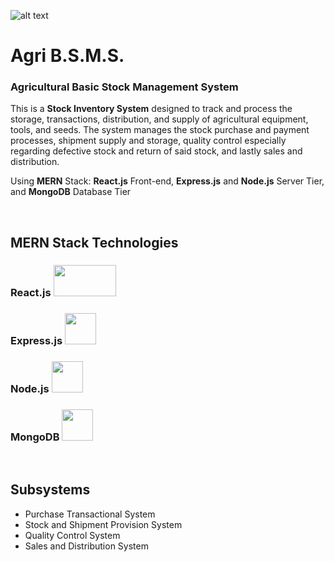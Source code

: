 ![alt text](https://scontent.fdvo3-1.fna.fbcdn.net/v/t39.30808-6/243346257_227373169418178_8019988756355809190_n.png?_nc_cat=105&ccb=1-7&_nc_sid=09cbfe&_nc_ohc=2GdY3-6LXIkAX_5k0JA&_nc_ht=scontent.fdvo3-1.fna&oh=00_AfDV7ApQvhdyQEKCmsZY41CJrP1OGphg1tqbLtplUJ0nhg&oe=63BE02C3)

# Agri B.S.M.S.
### Agricultural Basic Stock Management System
This is a **Stock Inventory System** designed to track and process the storage, transactions, distribution, and supply of agricultural equipment, tools, and seeds. The system manages the stock purchase and payment processes, shipment supply and storage, quality control especially regarding defective stock and return of said stock, and lastly sales and distribution.

Using **MERN** Stack: **React.js** Front-end, **Express.js** and **Node.js** Server Tier, and **MongoDB** Database Tier

&nbsp;

## MERN Stack Technologies
### React.js <img src="https://www.datocms-assets.com/45470/1631110818-logo-react-js.png?fm=web" width="100" height="50">  
### Express.js <img src="https://skillshack.blob.core.windows.net/uploads/express.webp" width="50" height="50"> 
### Node.js <img src="https://banner2.cleanpng.com/20180425/jrw/kisspng-node-js-javascript-web-application-express-js-comp-5ae0f84e2a4242.1423638015246930701731.jpg" width="50" height="50">
### MongoDB <img src="https://upload.wikimedia.org/wikipedia/commons/9/93/MongoDB_Logo.svg" width="50" height="50">

&nbsp;

## Subsystems

* Purchase Transactional System
* Stock and Shipment Provision System
* Quality Control System
* Sales and Distribution System
